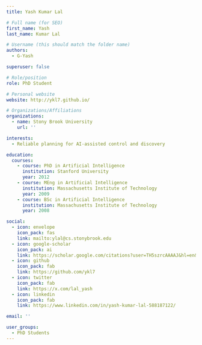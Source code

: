 ```yaml
---
title: Yash Kumar Lal

# Full name (for SEO)
first_name: Yash
last_name: Kumar Lal

# Username (this should match the folder name)
authors:
  - G-Yash

superuser: false

# Role/position
role: PhD Student

# Personal website
website: http://ykl7.github.io/

# Organizations/Affiliations
organizations:
  - name: Stony Brook University
    url: ''

interests:
  - Reliable planning for AI-assisted control and discovery

education:
  courses:
    - course: PhD in Artificial Intelligence
      institution: Stanford University
      year: 2012
    - course: MEng in Artificial Intelligence
      institution: Massachusetts Institute of Technology
      year: 2009
    - course: BSc in Artificial Intelligence
      institution: Massachusetts Institute of Technology
      year: 2008

social:
  - icon: envelope
    icon_pack: fas
    link: mailto:ylal@cs.stonybrook.edu
  - icon: google-scholar
    icon_pack: ai
    link: https://scholar.google.com/citations?user=TH5szrcAAAAJ&hl=en&oi=ao
  - icon: github
    icon_pack: fab
    link: https://github.com/ykl7
  - icon: twitter
    icon_pack: fab
    link: https://x.com/lal_yash
  - icon: linkedin
    icon_pack: fab
    link: https://www.linkedin.com/in/yash-kumar-lal-588187122/

email: ''

user_groups:
  - PhD Students
---
```


